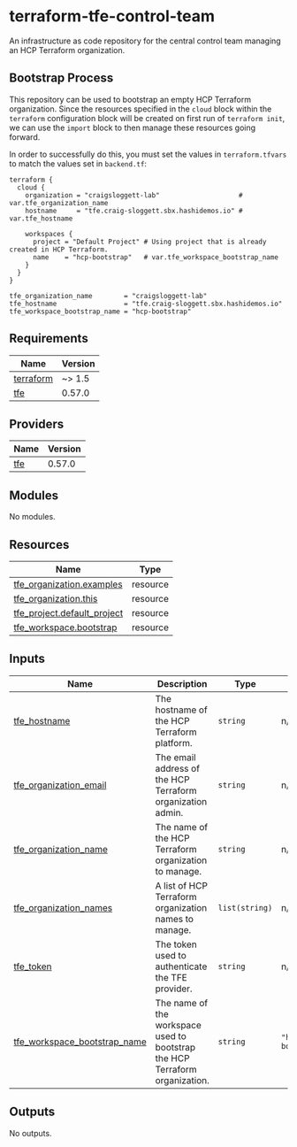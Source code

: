 # terraform-tfe-control-team
An infrastructure as code repository for the central control team managing an HCP Terraform organization.

## Bootstrap Process
This repository can be used to bootstrap an empty HCP Terraform organization. Since the resources
specified in the `cloud` block within the `terraform` configuration block will be created on first
run of `terraform init`, we can use the `import` block to then manage these resources going
forward.

In order to successfully do this, you must set the values in `terraform.tfvars` to match the values
set in `backend.tf`:

```hcl
terraform {
  cloud {
    organization = "craigsloggett-lab"                    # var.tfe_organization_name
    hostname     = "tfe.craig-sloggett.sbx.hashidemos.io" # var.tfe_hostname

    workspaces {
      project = "Default Project" # Using project that is already created in HCP Terraform.
      name    = "hcp-bootstrap"   # var.tfe_workspace_bootstrap_name
    }
  }
}
```

```hcl
tfe_organization_name        = "craigsloggett-lab"
tfe_hostname                 = "tfe.craig-sloggett.sbx.hashidemos.io"
tfe_workspace_bootstrap_name = "hcp-bootstrap"
```

<!-- BEGIN_TF_DOCS -->
## Requirements

| Name | Version |
|------|---------|
| <a name="requirement_terraform"></a> [terraform](#requirement\_terraform) | ~> 1.5 |
| <a name="requirement_tfe"></a> [tfe](#requirement\_tfe) | 0.57.0 |

## Providers

| Name | Version |
|------|---------|
| <a name="provider_tfe"></a> [tfe](#provider\_tfe) | 0.57.0 |

## Modules

No modules.

## Resources

| Name | Type |
|------|------|
| [tfe_organization.examples](https://registry.terraform.io/providers/hashicorp/tfe/0.57.0/docs/resources/organization) | resource |
| [tfe_organization.this](https://registry.terraform.io/providers/hashicorp/tfe/0.57.0/docs/resources/organization) | resource |
| [tfe_project.default_project](https://registry.terraform.io/providers/hashicorp/tfe/0.57.0/docs/resources/project) | resource |
| [tfe_workspace.bootstrap](https://registry.terraform.io/providers/hashicorp/tfe/0.57.0/docs/resources/workspace) | resource |

## Inputs

| Name | Description | Type | Default | Required |
|------|-------------|------|---------|:--------:|
| <a name="input_tfe_hostname"></a> [tfe\_hostname](#input\_tfe\_hostname) | The hostname of the HCP Terraform platform. | `string` | n/a | yes |
| <a name="input_tfe_organization_email"></a> [tfe\_organization\_email](#input\_tfe\_organization\_email) | The email address of the HCP Terraform organization admin. | `string` | n/a | yes |
| <a name="input_tfe_organization_name"></a> [tfe\_organization\_name](#input\_tfe\_organization\_name) | The name of the HCP Terraform organization to manage. | `string` | n/a | yes |
| <a name="input_tfe_organization_names"></a> [tfe\_organization\_names](#input\_tfe\_organization\_names) | A list of HCP Terraform organization names to manage. | `list(string)` | n/a | yes |
| <a name="input_tfe_token"></a> [tfe\_token](#input\_tfe\_token) | The token used to authenticate the TFE provider. | `string` | n/a | yes |
| <a name="input_tfe_workspace_bootstrap_name"></a> [tfe\_workspace\_bootstrap\_name](#input\_tfe\_workspace\_bootstrap\_name) | The name of the workspace used to bootstrap the HCP Terraform organization. | `string` | `"hcp-bootstrap"` | no |

## Outputs

No outputs.
<!-- END_TF_DOCS -->
